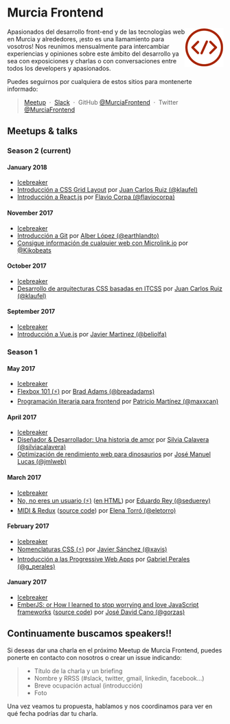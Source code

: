# Murcia Frontend

<img align="right" height=90 src=img/logo-murciafrontend.png> 

Apasionados del desarrollo front-end y de las tecnologías web en Murcia y alrededores, ¡esto es una llamamiento para vosotros!
Nos reunimos mensualmente para intercambiar experiencias y opiniones sobre este ámbito del desarrollo ya sea con exposiciones y charlas o con conversaciones entre todos los developers y apasionados.

Puedes seguirnos por cualquiera de estos sitios para montenerte informado:

> [Meetup](https://www.meetup.com/es-ES/Murcia-Frontend/) &nbsp;&middot;&nbsp;
> [Slack](https://murciadev.slack.com/) &nbsp;&middot;&nbsp;
> GitHub [@MurciaFrontend](https://github.com/MurciaFrontend) &nbsp;&middot;&nbsp;
> Twitter [@MurciaFrontend](https://twitter.com/MurciaFrontend/)


## Meetups & talks

### Season 2 (current)

#### January 2018
* [Icebreaker](http://slides.com/murciafrontend/murcia-frontend-intro-4-7-10#/fullscreen)
* [Introducción a CSS Grid Layout](./meetup-2018-01-25/introduccion-css-grid-layout/introduccion-css-grid-layout.pdf) por [Juan Carlos Ruiz (@klaufel)](https://twitter.com/klaufel)
* [Introducción a React.js](https://speakerdeck.com/kutyel/introduccion-a-react-dot-js) por [Flavio Corpa (@flaviocorpa)](https://twitter.com/flaviocorpa)

#### November 2017
* [Icebreaker](http://slides.com/murciafrontend/murcia-frontend-intro-5-8-9/fullscreen)
* [Introducción a Git](http://slides.com/earthlandto/git-basics/fullscreen) por [Alber López (@earthlandto)](https://twitter.com/earthlandto)
* [Consigue información de cualquier web con Microlink.io](./meetup-2017-11-30/microlink.io.pdf) por [@Kikobeats](https://twitter.com/kikobeats)

#### October 2017
* [Icebreaker](http://slides.com/murciafrontend/murcia-frontend-intro-5-8#/fullscreen)
* [Desarrollo de arquitecturas CSS basadas en ITCSS](./meetup-2017-10-26/desarrollo-arquitecturas-itcss.pdf) por [Juan Carlos Ruiz (@klaufel)](https://twitter.com/klaufel)

#### September 2017
* [Icebreaker](http://slides.com/murciafrontend/murcia-frontend-intro-4-7/fullscreen)
* [Introducción a Vue.js](https://www.icloud.com/keynote/0BtpEbqCkQixtFcI1njZIq3Lw#Presentacio%CC%81n_Vue) por [Javier Martinez (@beliolfa)](https://twitter.com/beliolfa)


### Season 1

#### May 2017
* [Icebreaker](http://slides.com/murciafrontend/murcia-frontend-intro-5/fullscreen)
* [Flexbox 101 (:zap:)](https://slides.com/breadadams/flexbox-101/) por [Brad Adams (@breadadams)](https://twitter.com/breadadams)
* [Programación literaria para frontend](#) por [Patricio Martínez (@maxxcan)](https://twitter.com/maxxcan)

#### April 2017
* [Icebreaker](http://slides.com/murciafrontend/murcia-frontend-intro-4/fullscreen)
* [Diseñador & Desarrollador: Una historia de amor](http://slides.com/murciafrontend/deck-7/fullscreen) por [Silvia Calavera (@silviacalavera)](https://twitter.com/silviacalavera)
* [Optimización de rendimiento web para dinosaurios](https://jmlweb.github.io/optimizacion-dinosaurios/) por [José Manuel Lucas (@jmlweb)](https://twitter.com/jmlweb)

#### March 2017
* [Icebreaker](http://slides.com/murciafrontend/murcia-frontend-intro-0669e372-93af-491f-b612-19a760d39895)
* [No, no eres un usuario (:zap:)](./meetup-2017-03-29/no-no-eres-un-usuario/noeresunusuario.md) ([en HTML](./meetup-2017-03-29/no-no-eres-un-usuario/noeresunusuario.html)) por [Eduardo Rey (@seduerey)](https://twitter.com/seduerey)
* [MIDI & Redux](https://elenatorro.github.io/murcia-frontend-presentation/#slide=1) ([source code](https://github.com/elenatorro/midi-redux)) por [Elena Torró (@eletorro)](https://twitter.com/eletorro)

#### February 2017
* [Icebreaker](http://slides.com/murciafrontend/deck-3)
* [Nomenclaturas CSS (:zap:)](https://drive.google.com/open?id=0B0FWfNNansXfdmdCVVhzY2FvYkE) por [Javier Sánchez (@xavis)](https://twitter.com/xavis)
* [Introducción a las Progressive Web Apps](./meetup-2017-02-22/pwa.pdf) por [Gabriel Perales (@g_perales)](https://twitter.com/g_perales)

#### January 2017
* [Icebreaker](http://slides.com/murciafrontend/deck)
* [EmberJS: or How I learned to stop worrying and love JavaScript frameworks](https://docs.google.com/presentation/d/1KihLzGkToTjiYidVVZv-IygiKeczJ6f0elgi2ZsvsGs) ([source code](https://github.com/Gorzas/ember-example)) por [José David Cano (@gorzas)](https://twitter.com/gorzas)


## Continuamente buscamos speakers!!

Si deseas dar una charla en el próximo Meetup de Murcia Frontend, puedes ponerte en contacto con nosotros o crear un issue indicando:

> + Título de la charla y un briefing
> + Nombre y RRSS (#slack, twitter, gmail, linkedin, facebook...)
> + Breve ocupación actual (introducción)
> + Foto

Una vez veamos tu propuesta, hablamos y nos coordinamos para ver en qué fecha podrías dar tu charla.
